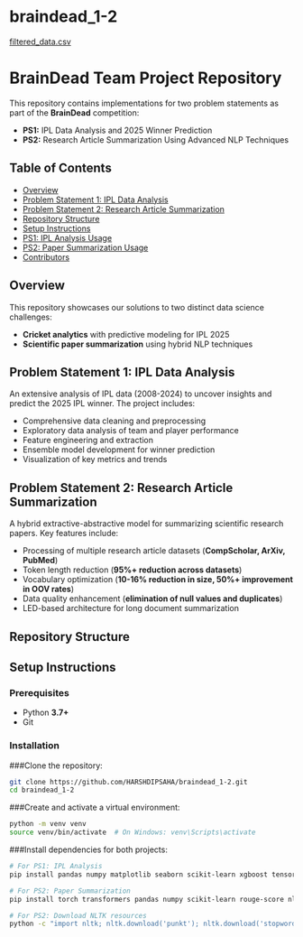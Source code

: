 # braindead_1-2

[filtered_data.csv](https://www.kaggle.com/datasets/harshdipsaha/arxiv-data-from-2023-25)


# BrainDead Team Project Repository  

This repository contains implementations for two problem statements as part of the **BrainDead** competition:  

- **PS1:** IPL Data Analysis and 2025 Winner Prediction  
- **PS2:** Research Article Summarization Using Advanced NLP Techniques  

## Table of Contents  
- [Overview](#overview)  
- [Problem Statement 1: IPL Data Analysis](#problem-statement-1-ipl-data-analysis)  
- [Problem Statement 2: Research Article Summarization](#problem-statement-2-research-article-summarization)  
- [Repository Structure](#repository-structure)  
- [Setup Instructions](#setup-instructions)  
- [PS1: IPL Analysis Usage](#ps1-ipl-analysis-usage)  
- [PS2: Paper Summarization Usage](#ps2-paper-summarization-usage)  
- [Contributors](#contributors)  

## Overview  
This repository showcases our solutions to two distinct data science challenges:  

- **Cricket analytics** with predictive modeling for IPL 2025  
- **Scientific paper summarization** using hybrid NLP techniques  

## Problem Statement 1: IPL Data Analysis  
An extensive analysis of IPL data (2008-2024) to uncover insights and predict the 2025 IPL winner. The project includes:  

- Comprehensive data cleaning and preprocessing  
- Exploratory data analysis of team and player performance  
- Feature engineering and extraction  
- Ensemble model development for winner prediction  
- Visualization of key metrics and trends  

## Problem Statement 2: Research Article Summarization  
A hybrid extractive-abstractive model for summarizing scientific research papers. Key features include:  

- Processing of multiple research article datasets (**CompScholar, ArXiv, PubMed**)  
- Token length reduction (**95%+ reduction across datasets**)  
- Vocabulary optimization (**10-16% reduction in size, 50%+ improvement in OOV rates**)  
- Data quality enhancement (**elimination of null values and duplicates**)  
- LED-based architecture for long document summarization  

## Repository Structure  











## Setup Instructions  

### Prerequisites  
- Python **3.7+**  
- Git  

### Installation  

###Clone the repository:  
```bash
git clone https://github.com/HARSHDIPSAHA/braindead_1-2.git
cd braindead_1-2
```

###Create and activate a virtual environment:

```bash
python -m venv venv
source venv/bin/activate  # On Windows: venv\Scripts\activate
```
###Install dependencies for both projects:

```bash
# For PS1: IPL Analysis
pip install pandas numpy matplotlib seaborn scikit-learn xgboost tensorflow

# For PS2: Paper Summarization
pip install torch transformers pandas numpy scikit-learn rouge-score nltk

# For PS2: Download NLTK resources
python -c "import nltk; nltk.download('punkt'); nltk.download('stopwords')"

```



